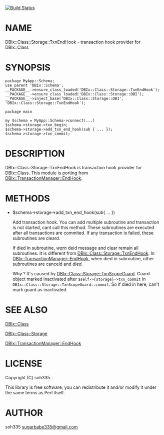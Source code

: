 [![Build Status](https://travis-ci.org/soh335/DBIx-Class-Storage-TxnEndHook.svg?branch=master)](https://travis-ci.org/soh335/DBIx-Class-Storage-TxnEndHook)
# NAME

DBIx::Class::Storage::TxnEndHook - transaction hook provider for DBIx::Class

# SYNOPSIS

    package MyApp::Schema;
    use parent 'DBIx::Schema';
    __PACKAGE__->ensure_class_loaded('DBIx::Class::Storage::TxnEndHook');
    __PACKAGE__->ensure_class_loaded('DBIx::Class::Storage::DBI');
    __PACKAGE__->inject_base('DBIx::Class::Storage::DBI', 'DBIx::Class::Storage::TxnEndHook');

    package main

    my $schema = MyApp::Schema->connect(...)
    $schema->storage->txn_begin;
    $schema->storage->add_txn_end_hook(sub { ... });
    $schema->storage->txn_commit;

# DESCRIPTION

DBIx::Class::Storage::TxnEndHook is transaction hook provider for DBIx::Class.
This module is porting from [DBIx::TransactionManager::EndHook](https://metacpan.org/pod/DBIx::TransactionManager::EndHook).

# METHODS

- $schema->storage->add\_txn\_end\_hook(sub{ ... })

    Add transaction hook. You can add multiple subroutine and transaction is not started, cant call
    this method. These subroutines are executed after all transactions are commited. If any
    transaction is failed, these subroutines are cleard.

    If died in subroutine, _warn_ deid message and clear remain all subroutines. It is different from
    [DBIx::Class::Storage::TxnEndHook](https://metacpan.org/pod/DBIx::Class::Storage::TxnEndHook). In [DBIx::TransactionManager::EndHook](https://metacpan.org/pod/DBIx::TransactionManager::EndHook), when died in
    subroutine, other subroutines are canceld and _died_.

    Why ? It's caused by [DBIx::Class::Storage::TxnScopeGuard](https://metacpan.org/pod/DBIx::Class::Storage::TxnScopeGuard). Guard object marked inactivated
    after `$self->{storage}->txn_commit` in `DBIx::Class::Storage::TxnScopeGuard::commit`.
    So if died in here, can't mark guard as inactivated.

# SEE ALSO

[DBIx::Class](https://metacpan.org/pod/DBIx::Class)

[DBIx::Class::Storage](https://metacpan.org/pod/DBIx::Class::Storage)

[DBIx::TransactionManager::EndHook](https://metacpan.org/pod/DBIx::TransactionManager::EndHook)

# LICENSE

Copyright (C) soh335.

This library is free software; you can redistribute it and/or modify
it under the same terms as Perl itself.

# AUTHOR

soh335 <sugarbabe335@gmail.com>
